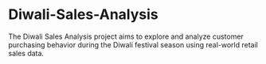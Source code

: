 # Diwali-Sales-Analysis
The Diwali Sales Analysis project aims to explore and analyze customer purchasing behavior during the Diwali festival season using real-world retail sales data. 
